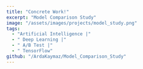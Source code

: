 ```yaml
---
title: "Concrete Work!"
excerpt: "Model Comparison Study"
image: "/assets/images/projects/model_study.png"
tags: 
  - "Artificial Intelligence |"
  - " Deep Learning |"
  - " A/B Test |"
  - " TensorFlow"
github: "/ArdaKaymaz/Model_Comparison_Study"
---
```

